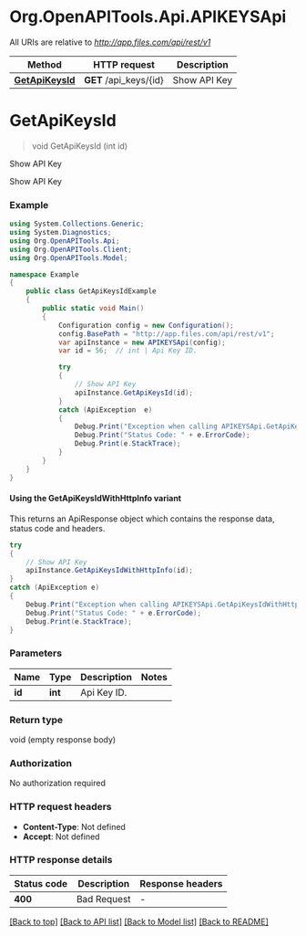 # Org.OpenAPITools.Api.APIKEYSApi

All URIs are relative to *http://app.files.com/api/rest/v1*

| Method | HTTP request | Description |
|--------|--------------|-------------|
| [**GetApiKeysId**](APIKEYSApi.md#getapikeysid) | **GET** /api_keys/{id} | Show API Key |

<a id="getapikeysid"></a>
# **GetApiKeysId**
> void GetApiKeysId (int id)

Show API Key

Show API Key

### Example
```csharp
using System.Collections.Generic;
using System.Diagnostics;
using Org.OpenAPITools.Api;
using Org.OpenAPITools.Client;
using Org.OpenAPITools.Model;

namespace Example
{
    public class GetApiKeysIdExample
    {
        public static void Main()
        {
            Configuration config = new Configuration();
            config.BasePath = "http://app.files.com/api/rest/v1";
            var apiInstance = new APIKEYSApi(config);
            var id = 56;  // int | Api Key ID.

            try
            {
                // Show API Key
                apiInstance.GetApiKeysId(id);
            }
            catch (ApiException  e)
            {
                Debug.Print("Exception when calling APIKEYSApi.GetApiKeysId: " + e.Message);
                Debug.Print("Status Code: " + e.ErrorCode);
                Debug.Print(e.StackTrace);
            }
        }
    }
}
```

#### Using the GetApiKeysIdWithHttpInfo variant
This returns an ApiResponse object which contains the response data, status code and headers.

```csharp
try
{
    // Show API Key
    apiInstance.GetApiKeysIdWithHttpInfo(id);
}
catch (ApiException e)
{
    Debug.Print("Exception when calling APIKEYSApi.GetApiKeysIdWithHttpInfo: " + e.Message);
    Debug.Print("Status Code: " + e.ErrorCode);
    Debug.Print(e.StackTrace);
}
```

### Parameters

| Name | Type | Description | Notes |
|------|------|-------------|-------|
| **id** | **int** | Api Key ID. |  |

### Return type

void (empty response body)

### Authorization

No authorization required

### HTTP request headers

 - **Content-Type**: Not defined
 - **Accept**: Not defined


### HTTP response details
| Status code | Description | Response headers |
|-------------|-------------|------------------|
| **400** | Bad Request |  -  |

[[Back to top]](#) [[Back to API list]](../../README.md#documentation-for-api-endpoints) [[Back to Model list]](../../README.md#documentation-for-models) [[Back to README]](../../README.md)

